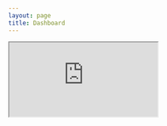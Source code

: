 ```yaml
---
layout: page
title: Dashboard
---
```


<div class="wraper">
    <iframe src='https://aingelmo-dash-test.herokuapp.com/'></iframe>
</div>